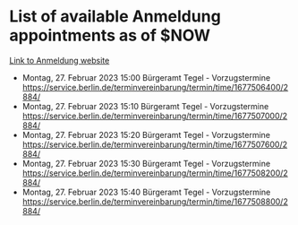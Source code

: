 # List of available Anmeldung appointments as of $NOW
[Link to Anmeldung website](https://service.berlin.de/terminvereinbarung/termin/tag.php?termin=1&anliegen[]=120686&dienstleisterlist=122210,122217,327316,122219,327312,122227,327314,122231,327346,122243,327348,122254,122252,329742,122260,329745,122262,329748,122271,327278,122273,327274,122277,327276,330436,122280,327294,122282,327290,122284,327292,122291,327270,122285,327266,122286,327264,122296,327268,150230,329760,122297,327286,122294,327284,122312,329763,122314,329775,122304,327330,122311,327334,122309,327332,317869,122281,327352,122279,329772,122283,122276,327324,122274,327326,122267,329766,122246,327318,122251,327320,122257,327322,122208,327298,122226,327300&herkunft=http%3A%2F%2Fservice.berlin.de%2Fdienstleistung%2F120686%2F)
- Montag, 27. Februar 2023 15:00 Bürgeramt Tegel - Vorzugstermine https://service.berlin.de/terminvereinbarung/termin/time/1677506400/2884/
- Montag, 27. Februar 2023 15:10 Bürgeramt Tegel - Vorzugstermine https://service.berlin.de/terminvereinbarung/termin/time/1677507000/2884/
- Montag, 27. Februar 2023 15:20 Bürgeramt Tegel - Vorzugstermine https://service.berlin.de/terminvereinbarung/termin/time/1677507600/2884/
- Montag, 27. Februar 2023 15:30 Bürgeramt Tegel - Vorzugstermine https://service.berlin.de/terminvereinbarung/termin/time/1677508200/2884/
- Montag, 27. Februar 2023 15:40 Bürgeramt Tegel - Vorzugstermine https://service.berlin.de/terminvereinbarung/termin/time/1677508800/2884/
